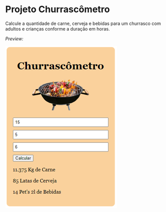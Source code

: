 # Projeto Churrascômetro


Calcule a quantidade de carne, cerveja e bebidas para um churrasco com adultos e crianças conforme a duração em horas.

<i>Preview:</i>

<img src="https://github.com/alinevs09/churrascometro/blob/main/preview.png">
